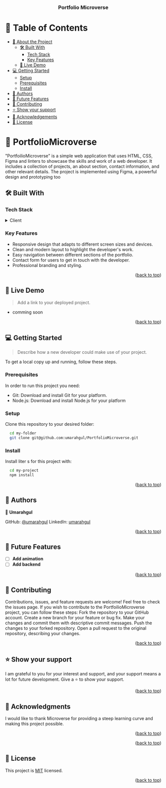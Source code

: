 <a name="readme-top"></a>

<div align="center">
  
  <h3><b>Portfolio Microverse</b></h3>

</div>

<!-- TABLE OF CONTENTS -->

# 📗 Table of Contents

- [📖 About the Project](#about-project)
  - [🛠 Built With](#built-with)
    - [Tech Stack](#tech-stack)
    - [Key Features](#key-features)
  - [🚀 Live Demo](#live-demo)
- [💻 Getting Started](#getting-started)
  - [Setup](#setup)
  - [Prerequisites](#prerequisites)
  - [Install](#install)
- [👥 Authors](#authors)
- [🔭 Future Features](#future-features)
- [🤝 Contributing](#contributing)
- [⭐️ Show your support](#support)
- [🙏 Acknowledgements](#acknowledgements)
- [📝 License](#license)

<!-- PROJECT DESCRIPTION -->

# 📖 PortfolioMicroverse <a name="about-project"></a>

"PortfoilioMicroverse" is a simple web application that uses HTML, CSS, Figma and linters to showcase the skills and work of a web developer. It includes a collection of projects, an about section, contact information, and other relevant details. The project is implemented using Figma, a powerful design and prototyping too 

## 🛠 Built With <a name="built-with"></a>

### Tech Stack <a name="tech-stack"></a>



<details>
  <summary>Client</summary>
  <ul>
    <li>HTML</li>
    <li>CSS</li>
  </ul>
</details>


<!-- Features -->

### Key Features <a name="key-features"></a>



- Responsive design that adapts to different screen sizes and devices.
- Clean and modern layout to highlight the developer's work.
- Easy navigation between different sections of the portfolio.
- Contact form for users to get in touch with the developer.
- Professional branding and styling.

<p align="right">(<a href="#readme-top">back to top</a>)</p>

<!-- LIVE DEMO -->

## 🚀 Live Demo <a name="live-demo"></a>

> Add a link to your deployed project.

- comming soon

<p align="right">(<a href="#readme-top">back to top</a>)</p>

<!-- GETTING STARTED -->

## 💻 Getting Started <a name="getting-started"></a>

> Describe how a new developer could make use of your project.

To get a local copy up and running, follow these steps.

### Prerequisites

In order to run this project you need:
- Git: Download and install Git for your platform.
- Node.js: Download and install Node.js for your platform



### Setup

Clone this repository to your desired folder:



```sh
  cd my-folder
  git clone git@github.com:umarahgul/PortfolioMicroverse.git
```

### Install

Install liter s for this project with:

```sh
  cd my-project
  npm install
```

<p align="right">(<a href="#readme-top">back to top</a>)</p>

<!-- AUTHORS -->

## 👥 Authors <a name="authors"></a>


👤 **Umarahgul**

GitHub: [@umarahgul](https://github.com/umarahgul)
LinkedIn: [umarahgul](https://www.linkedein.com/umarahgul)

<p align="right">(<a href="#readme-top">back to top</a>)</p>

<!-- FUTURE FEATURES -->

## 🔭 Future Features <a name="future-features"></a>


- [ ] **Add animation**
- [ ] **Add backend**

<p align="right">(<a href="#readme-top">back to top</a>)</p>

<!-- CONTRIBUTING -->

## 🤝 Contributing <a name="contributing"></a>

Contributions, issues, and feature requests are welcome!
Feel free to check the issues page.
If you wish to contribute to the PortfoilioMicroverse project, you can follow these steps:
Fork the repository to your GitHub account.
Create a new branch for your feature or bug fix.
Make your changes and commit them with descriptive commit messages.
Push the changes to your forked repository.
Open a pull request to the original repository, describing your changes.

<p align="right">(<a href="#readme-top">back to top</a>)</p>

<!-- SUPPORT -->

## ⭐️ Show your support <a name="support"></a>

 I am grateful to you for your interest and support, and your support means a lot for future development. Give a ⭐️ to show your support.

<p align="right">(<a href="#readme-top">back to top</a>)</p>

<!-- ACKNOWLEDGEMENTS -->

## 🙏 Acknowledgments <a name="acknowledgements"></a>

I would like to thank Microverse for providing a steep learning curve and making this project possible.

<p align="right">(<a href="#readme-top">back to top</a>)</p>



<p align="right">(<a href="#readme-top">back to top</a>)</p>

<!-- LICENSE -->

## 📝 License <a name="license"></a>

This project is [MIT](./LICENSE) licensed.


<p align="right">(<a href="#readme-top">back to top</a>)</p>